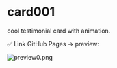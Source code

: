 # card001
cool testimonial card with animation.

✅ Link GitHub Pages -> preview:

![preview0.png]( )
